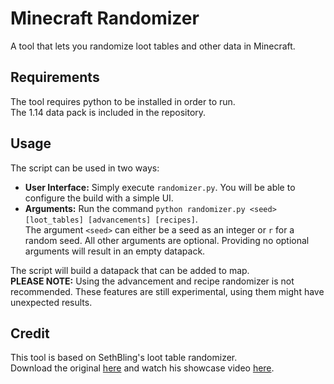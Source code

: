 # Minecraft Randomizer

A tool that lets you randomize loot tables and other data in Minecraft.

## Requirements

The tool requires python to be installed in order to run.   
The 1.14 data pack is included in the repository.

## Usage

The script can be used in two ways:

* **User Interface:**
  Simply execute `randomizer.py`. You will be able to configure the build with a simple UI.
* **Arguments:**
  Run the command  `python randomizer.py <seed> [loot_tables] [advancements] [recipes]`.   
  The argument `<seed>` can either be a seed as an integer or `r` for a random seed.
  All other arguments are optional. Providing no optional arguments will result in an empty datapack.

The script will build a datapack that can be added to map.   
**PLEASE NOTE:** Using the advancement and recipe randomizer is not recommended.
These features are still experimental, using them might have unexpected results.

## Credit

This tool is based on SethBling's loot table randomizer.   
Download the original [here](https://www.youtube.com/redirect?q=https%3A%2F%2Fsethbling.s3-us-west-2.amazonaws.com%2FDownloads%2FDataPacks%2FMinecraftLootRandomizer.zip&v=3JEXAZOrykQ&event=video_description&redir_token=68Tu3k2uCG3jhQftUuV5ANeZnQp8MTU2OTE4NzgyOUAxNTY5MTAxNDI5) and watch his showcase video [here](https://www.youtube.com/watch?v=3JEXAZOrykQ).
